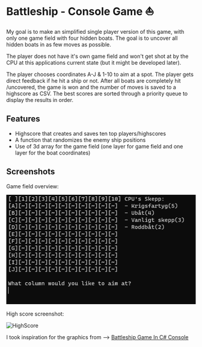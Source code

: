 
# Battleship - Console Game :boat:

My goal is to make an simplified single player version of this game, with only one game field with four hidden boats. 
The goal is to uncover all hidden boats in as few moves as possible.

The player does not have it's own game field and won't get shot at by the CPU at this applications current state (but it might be developed later).

The player chooses coordinates A-J & 1-10 to aim at a spot. The player gets direct feedback if he hit a ship or not. After all boats are completely hit /uncovered, the game is won and the number of moves is saved to a highscore as CSV.
The best scores are sorted through a priority queue to display the results in order. 


## Features

- Highscore that creates and saves ten top players/highscores
- A function that randomizes the enemy ship positions
- Use of 3d array for the game field (one layer for game field and one layer for the boat coordinates)




## Screenshots

Game field overview:

![Game field](https://github.com/Bubbelbad/BattlefieldConsoleApp/blob/master/Screenshot%202023-10-30%20004901.png?raw=true)


High score screenshot:

![HighScore](https://github.com/Bubbelbad/Battleship-ConsoleApp/blob/master/Screenshot%202024-03-09%20140628.png)

I took inspiration for the graphics from --> [Battleship Game In C# Console](https://www.c-sharpcorner.com/blogs/battleship-game-in-c-sharp-console-part-1) 

